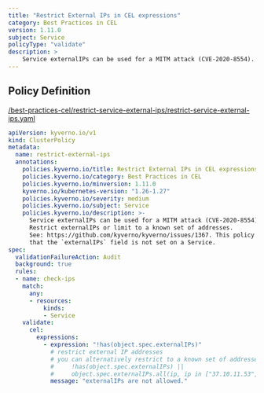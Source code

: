 ```yaml
---
title: "Restrict External IPs in CEL expressions"
category: Best Practices in CEL
version: 1.11.0
subject: Service
policyType: "validate"
description: >
    Service externalIPs can be used for a MITM attack (CVE-2020-8554). Restrict externalIPs or limit to a known set of addresses. See: https://github.com/kyverno/kyverno/issues/1367. This policy validates that the `externalIPs` field is not set on a Service.
---
```


## Policy Definition
<a href="https://github.com/kyverno/policies/raw/main//best-practices-cel/restrict-service-external-ips/restrict-service-external-ips.yaml" target="-blank">/best-practices-cel/restrict-service-external-ips/restrict-service-external-ips.yaml</a>

```yaml
apiVersion: kyverno.io/v1
kind: ClusterPolicy
metadata:
  name: restrict-external-ips
  annotations:
    policies.kyverno.io/title: Restrict External IPs in CEL expressions
    policies.kyverno.io/category: Best Practices in CEL 
    policies.kyverno.io/minversion: 1.11.0
    kyverno.io/kubernetes-version: "1.26-1.27"
    policies.kyverno.io/severity: medium
    policies.kyverno.io/subject: Service
    policies.kyverno.io/description: >-
      Service externalIPs can be used for a MITM attack (CVE-2020-8554).
      Restrict externalIPs or limit to a known set of addresses.
      See: https://github.com/kyverno/kyverno/issues/1367. This policy validates
      that the `externalIPs` field is not set on a Service.
spec:
  validationFailureAction: Audit
  background: true
  rules:
  - name: check-ips
    match:
      any:
      - resources:
          kinds:
          - Service
    validate:
      cel:
        expressions:
          - expression: "!has(object.spec.externalIPs)"
            # restrict external IP addresses
            # you can alternatively restrict to a known set of addresses using:
            #     !has(object.spec.externalIPs) || 
            #     object.spec.externalIPs.all(ip, ip in ["37.10.11.53", "153.10.20.1"]) 
            message: "externalIPs are not allowed."


```
